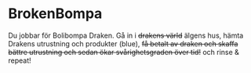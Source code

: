 # BrokenBompa

Du jobbar för Bolibompa Draken. Gå in i ~~drakens värld~~ älgens hus, hämta Drakens utrustning och produkter (blue), ~~få betalt av draken och skaffa bättre utrustning och sedan ökar svårighetsgraden över tid!~~ och rinse & repeat!
